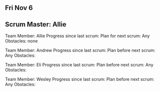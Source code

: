 ## Fri Nov 6
## Scrum Master: Allie

Team Member: Allie
Progress since last scrum: 
Plan for next scrum: 
Any Obstacles: none

Team Member: Andrew
Progress since last scrum: 
Plan before next scrum:
Any Obstacles:

Team Member: Eli
Progress since last scrum:
Plan before next scrum:
Any Obstacles:

Team Member: Wesley
Progress since last scrum:
Plan before next scrum:
Any Obstacles: